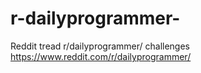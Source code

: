 # r-dailyprogrammer-
Reddit tread r/dailyprogrammer/ challenges
https://www.reddit.com/r/dailyprogrammer/
